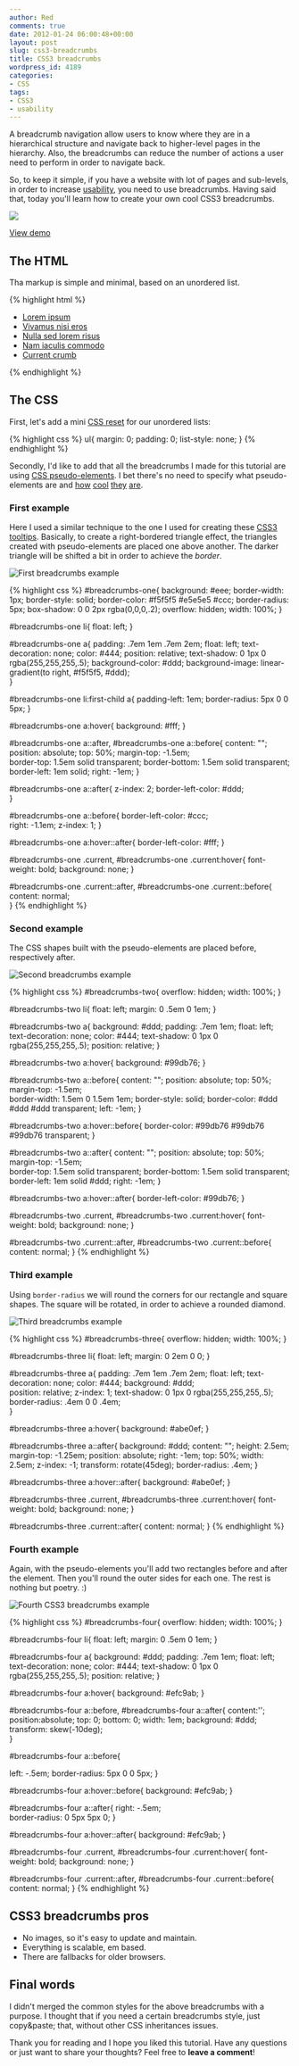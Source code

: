 ```yaml
---
author: Red
comments: true
date: 2012-01-24 06:00:48+00:00
layout: post
slug: css3-breadcrumbs
title: CSS3 breadcrumbs
wordpress_id: 4189
categories:
- CSS
tags:
- CSS3
- usability
---
```


A breadcrumb navigation allow users to know where they are in a hierarchical structure and navigate back to higher-level pages in the hierarchy. Also, the breadcrumbs can reduce the number of actions a user need to perform in order to navigate back.

So, to keep it simple, if you have a website with lot of pages and sub-levels, in order to increase [usability](http://www.red-team-design.com/web-usability-tips-for-your-website), you need to use breadcrumbs. Having said that, today you'll learn how to create your own cool CSS3 breadcrumbs.

![](http://www.red-team-design.com/wp-content/uploads/2012/01/css3-breadcrumbs.png)

<!-- more -->

[View demo](http://www.red-team-design.com/wp-content/uploads/2012/01/css3-breadcrumbs-demo.html)

## The HTML

Tha markup is simple and minimal, based on an unordered list.
    
{% highlight html %}
<ul id="breadcrumbs-one">
    <li><a href="">Lorem ipsum</a></li>
    <li><a href="">Vivamus nisi eros</a></li>
    <li><a href="">Nulla sed lorem risus</a></li>
    <li><a href="">Nam iaculis commodo</a></li>
    <li><a href="" class="current">Current crumb</a></li>
</ul>
{% endhighlight %}

## The CSS

First, let's add a mini [CSS reset](http://www.red-team-design.com/useful-css-snippets-to-save-your-time) for our unordered lists:

{% highlight css %}
ul{
  margin: 0;
  padding: 0;
  list-style: none;
}
{% endhighlight %}

Secondly, I'd like to add that all the breadcrumbs I made for this tutorial are using [CSS pseudo-elements](http://www.red-team-design.com/before-after-pseudo-elements). I bet there's no need to specify what pseudo-elements are and [how](http://www.red-team-design.com/just-another-awesome-css3-buttons) [cool](http://www.red-team-design.com/cool-headings-with-pseudo-elements) [they](http://www.red-team-design.com/css3-dropdown-menu) [are](http://www.red-team-design.com/how-to-create-slick-effects-with-css3-box-shadow).

### First example

Here I used a similar technique to the one I used for creating these [CSS3 tooltips](http://www.red-team-design.com/css3-tooltips). Basically, to create a right-bordered triangle effect, the triangles created with pseudo-elements are placed one above another. The darker triangle will be shifted a bit in order to achieve the _border_.

![First breadcrumbs example](http://www.red-team-design.com/wp-content/uploads/2012/01/css3-breadcrumbs-1.png)

{% highlight css %}
#breadcrumbs-one{
  background: #eee;
  border-width: 1px;
  border-style: solid;
  border-color: #f5f5f5 #e5e5e5 #ccc;
  border-radius: 5px;
  box-shadow: 0 0 2px rgba(0,0,0,.2);
  overflow: hidden;
  width: 100%;
}

#breadcrumbs-one li{
  float: left;
}

#breadcrumbs-one a{
  padding: .7em 1em .7em 2em;
  float: left;
  text-decoration: none;
  color: #444;
  position: relative;
  text-shadow: 0 1px 0 rgba(255,255,255,.5);
  background-color: #ddd;
  background-image: linear-gradient(to right, #f5f5f5, #ddd);  
}

#breadcrumbs-one li:first-child a{
  padding-left: 1em;
  border-radius: 5px 0 0 5px;
}

#breadcrumbs-one a:hover{
  background: #fff;
}

#breadcrumbs-one a::after,
#breadcrumbs-one a::before{
  content: "";
  position: absolute;
  top: 50%;
  margin-top: -1.5em;   
  border-top: 1.5em solid transparent;
  border-bottom: 1.5em solid transparent;
  border-left: 1em solid;
  right: -1em;
}

#breadcrumbs-one a::after{ 
  z-index: 2;
  border-left-color: #ddd;  
}

#breadcrumbs-one a::before{
  border-left-color: #ccc;  
  right: -1.1em;
  z-index: 1; 
}

#breadcrumbs-one a:hover::after{
  border-left-color: #fff;
}

#breadcrumbs-one .current,
#breadcrumbs-one .current:hover{
  font-weight: bold;
  background: none;
}

#breadcrumbs-one .current::after,
#breadcrumbs-one .current::before{
  content: normal;  
}
{% endhighlight %}

### Second example

The CSS shapes built with the pseudo-elements are placed before, respectively after.

![Second breadcrumbs example](http://www.red-team-design.com/wp-content/uploads/2012/01/css3-breadcrumbs-2.png)

{% highlight css %}
#breadcrumbs-two{
  overflow: hidden;
  width: 100%;
}

#breadcrumbs-two li{
  float: left;
  margin: 0 .5em 0 1em;
}

#breadcrumbs-two a{
  background: #ddd;
  padding: .7em 1em;
  float: left;
  text-decoration: none;
  color: #444;
  text-shadow: 0 1px 0 rgba(255,255,255,.5); 
  position: relative;
}

#breadcrumbs-two a:hover{
  background: #99db76;
}

#breadcrumbs-two a::before{
  content: "";
  position: absolute;
  top: 50%; 
  margin-top: -1.5em;   
  border-width: 1.5em 0 1.5em 1em;
  border-style: solid;
  border-color: #ddd #ddd #ddd transparent;
  left: -1em;
}

#breadcrumbs-two a:hover::before{
  border-color: #99db76 #99db76 #99db76 transparent;
}

#breadcrumbs-two a::after{
  content: "";
  position: absolute;
  top: 50%; 
  margin-top: -1.5em;   
  border-top: 1.5em solid transparent;
  border-bottom: 1.5em solid transparent;
  border-left: 1em solid #ddd;
  right: -1em;
}

#breadcrumbs-two a:hover::after{
  border-left-color: #99db76;
}

#breadcrumbs-two .current,
#breadcrumbs-two .current:hover{
  font-weight: bold;
  background: none;
}

#breadcrumbs-two .current::after,
#breadcrumbs-two .current::before{
  content: normal;
}
{% endhighlight %}

### Third example

Using `border-radius` we will round the corners for our rectangle and square shapes. The square will be rotated, in order to achieve a rounded diamond.

![Third breadcrumbs example](http://www.red-team-design.com/wp-content/uploads/2012/01/css3-breadcrumbs-3.png)

{% highlight css %}
#breadcrumbs-three{
  overflow: hidden;
  width: 100%;
}

#breadcrumbs-three li{
  float: left;
  margin: 0 2em 0 0;
}

#breadcrumbs-three a{
  padding: .7em 1em .7em 2em;
  float: left;
  text-decoration: none;
  color: #444;
  background: #ddd;  
  position: relative;
  z-index: 1;
  text-shadow: 0 1px 0 rgba(255,255,255,.5);
  border-radius: .4em 0 0 .4em;  
}

#breadcrumbs-three a:hover{
  background: #abe0ef;
}

#breadcrumbs-three a::after{
  background: #ddd;
  content: "";
  height: 2.5em;
  margin-top: -1.25em;
  position: absolute;
  right: -1em;
  top: 50%;
  width: 2.5em;
  z-index: -1; 
  transform: rotate(45deg);
  border-radius: .4em;
}

#breadcrumbs-three a:hover::after{
  background: #abe0ef;
}

#breadcrumbs-three .current,
#breadcrumbs-three .current:hover{
  font-weight: bold;
  background: none;
}

#breadcrumbs-three .current::after{
  content: normal;
}
{% endhighlight %}

### Fourth example

Again, with the pseudo-elements you'll add two rectangles before and after the element. Then you'll round the outer sides for each one. The rest is nothing but poetry. :)

![Fourth CSS3 breadcrumbs example](http://www.red-team-design.com/wp-content/uploads/2012/01/css3-breadcrumbs-4.png)

{% highlight css %}
#breadcrumbs-four{
  overflow: hidden;
  width: 100%;
}

#breadcrumbs-four li{
  float: left;
  margin: 0 .5em 0 1em;
}

#breadcrumbs-four a{
  background: #ddd;
  padding: .7em 1em;
  float: left;
  text-decoration: none;
  color: #444;
  text-shadow: 0 1px 0 rgba(255,255,255,.5); 
  position: relative;
}

#breadcrumbs-four a:hover{
  background: #efc9ab;
}

#breadcrumbs-four a::before,
#breadcrumbs-four a::after{
  content:'';
  position:absolute;
  top: 0;
  bottom: 0;
  width: 1em;
  background: #ddd;
  transform: skew(-10deg);  
}

#breadcrumbs-four a::before{

  left: -.5em;
  border-radius: 5px 0 0 5px;
}

#breadcrumbs-four a:hover::before{
  background: #efc9ab;
}

#breadcrumbs-four a::after{
  right: -.5em;   
  border-radius: 0 5px 5px 0;
}

#breadcrumbs-four a:hover::after{
  background: #efc9ab;
}

#breadcrumbs-four .current,
#breadcrumbs-four .current:hover{
  font-weight: bold;
  background: none;
}

#breadcrumbs-four .current::after,
#breadcrumbs-four .current::before{
  content: normal;
}
{% endhighlight %}

## CSS3 breadcrumbs pros
	
  * No images, so it's easy to update and maintain.
  * Everything is scalable, em based.	
  * There are fallbacks for older browsers.

## Final words

I didn't merged the common styles for the above breadcrumbs with a purpose. I thought that if you need a certain breadcrumbs style, just copy&paste; that, without other CSS inheritances issues.

Thank you for reading and I hope you liked this tutorial. Have any questions or just want to share your thoughts? Feel free to **leave a comment**!